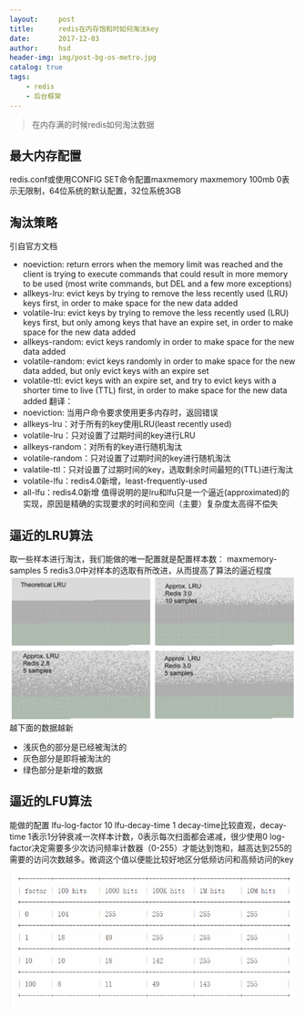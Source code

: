 ```yaml
---
layout:     post
title:      redis在内存饱和时如何淘汰key
date:       2017-12-03
author:     hsd
header-img: img/post-bg-os-metro.jpg
catalog: true
tags:
    - redis
    - 后台框架
---
```

>在内存满的时候redis如何淘汰数据

## 最大内存配置
redis.conf或使用CONFIG SET命令配置maxmemory
    maxmemory 100mb
0表示无限制，64位系统的默认配置，32位系统3GB

## 淘汰策略
引自官方文档
- noeviction: return errors when the memory limit was reached and the client is trying to execute commands that could result in more memory to be used (most write commands, but DEL and a few more exceptions)
- allkeys-lru: evict keys by trying to remove the less recently used (LRU) keys first, in order to make space for the new data added
- volatile-lru: evict keys by trying to remove the less recently used (LRU) keys first, but only among keys that have an expire set, in order to make space for the new data added
- allkeys-random: evict keys randomly in order to make space for the new data added
- volatile-random: evict keys randomly in order to make space for the new data added, but only evict keys with an expire set
- volatile-ttl: evict keys with an expire set, and try to evict keys with a shorter time to live (TTL) first, in order to make space for the new data added
翻译：
- noeviction: 当用户命令要求使用更多内存时，返回错误
- allkeys-lru：对于所有的key使用LRU(least recently used)
- volatile-lru：只对设置了过期时间的key进行LRU
- allkeys-random：对所有的key进行随机淘汰
- volatile-random：只对设置了过期时间的key进行随机淘汰
- valatile-ttl：只对设置了过期时间的key，选取剩余时间最短的(TTL)进行淘汰
- volatile-lfu：redis4.0新增，least-frequently-used
- all-lfu：redis4.0新增
值得说明的是lru和lfu只是一个逼近(approximated)的实现，原因是精确的实现要求的时间和空间（主要）复杂度太高得不偿失

## 逼近的LRU算法
取一些样本进行淘汰，我们能做的唯一配置就是配置样本数：
    maxmemory-samples 5
redis3.0中对样本的选取有所改进，从而提高了算法的逼近程度
![](img/redis_lru.png)
越下面的数据越新
- 浅灰色的部分是已经被淘汰的
- 灰色部分是即将被淘汰的
- 绿色部分是新增的数据

## 逼近的LFU算法
能做的配置
    lfu-log-factor 10
    lfu-decay-time 1
decay-time比较直观，decay-time 1表示1分钟衰减一次样本计数，0表示每次扫面都会递减，很少使用0
log-factor决定需要多少次访问频率计数器（0-255）才能达到饱和，越高达到255的需要的访问次数越多。微调这个值以便能比较好地区分低频访问和高频访问的key
![](img/redis_lfu.png)
